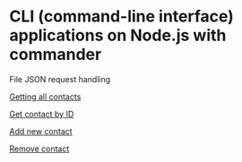 # CLI (command-line interface) applications on Node.js with commander

File JSON request handling

[Getting all contacts](https://ibb.co/CvwPmtY)

[Get contact by ID](https://ibb.co/qBCZY7x)

[Add new contact ](https://ibb.co/X5SmDxr)

[Remove contact ](https://ibb.co/QDqQWmR)

